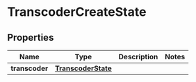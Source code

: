 
# TranscoderCreateState

## Properties
Name | Type | Description | Notes
------------ | ------------- | ------------- | -------------
**transcoder** | [**TranscoderState**](TranscoderState.md) |  | 



